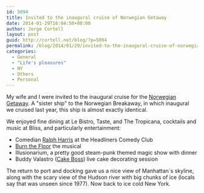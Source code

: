 ```yaml
---
id: 5094
title: Invited to the inaugural cruise of Norwegian Getaway
date: 2014-01-29T16:04:50+00:00
author: Jorge Cortell
layout: post
guid: http://cortell.net/blog/?p=5094
permalink: /blog/2014/01/29/invited-to-the-inaugural-cruise-of-norwegian-getaway/
categories:
  - General
  - "Life's pleasures"
  - NY
  - Others
  - Personal
---
```

My wife and I were invited to the inaugural cruise for the <a title="http://www.getaway.ncl.com" href="http://www.getaway.ncl.com" target="_blank">Norwegian Getaway</a>. A "sister ship" to the Norwegian Breakaway, in which inaugural we cruised last year, this ship is almost exactly identical. 

We enjoyed fine dining at Le Bistro, Taste, and The Tropicana, cocktails and music at Bliss, and particularly entertainment:

  * Comedian <a title="http://ralphharris.com" href="http://ralphharris.com" target="_blank">Ralph Harris</a> at the Headliners Comedy Club 
  * <a title="http://www.burnthefloor.com" href="http://www.burnthefloor.com" target="_blank">Burn the Floor</a> the musical
  * Illusionarium, a pretty good steam-punk themed magic show with dinner
  * Buddy Valastro (<a title="www.carlosbakery.com/" href="www.carlosbakery.com/" target="_blank">Cake Boss</a>) live cake decorating session

The return to port and docking gave us a nice view of Manhattan`s skyline, along with the scary view of the Hudson river with big chunks of ice (locals say that was unseen since 1977). Now back to ice cold New York. 